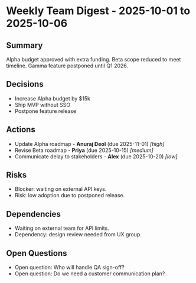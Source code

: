 # Weekly Team Digest - 2025-10-01 to 2025-10-06

## Summary
Alpha budget approved with extra funding. Beta scope reduced to meet timeline. Gamma feature postponed until Q1 2026.

## Decisions
- Increase Alpha budget by $15k
- Ship MVP without SSO
- Postpone feature release

## Actions
- Update Alpha roadmap - **Anuraj Deol** (due 2025-11-01) _[high]_
- Revise Beta roadmap - **Priya** (due 2025-10-15) _[medium]_
- Communicate delay to stakeholders - **Alex** (due 2025-10-20) _[low]_

## Risks
- Blocker: waiting on external API keys.
- Risk: low adoption due to postponed release.

## Dependencies
- Waiting on external team for API limits.
- Dependency: design review needed from UX group.

## Open Questions
- Open question: Who will handle QA sign-off?
- Open question: Do we need a customer communication plan?